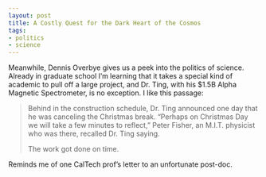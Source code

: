 ```yaml
---
layout: post
title: A Costly Quest for the Dark Heart of the Cosmos
tags:
- politics
- science
---
```

Meanwhile, Dennis Overbye gives us a peek into the politics of science. Already in graduate school I’m learning that it takes a special kind of academic to pull off a large project, and Dr. Ting, with his $1.5B Alpha Magnetic Spectrometer, is no exception. I like this passage:


> Behind in the construction schedule, Dr. Ting announced one day that he was canceling the Christmas break. “Perhaps on Christmas Day we will take a few minutes to reflect,” Peter Fisher, an M.I.T. physicist who was there, recalled Dr. Ting saying.
> 
> The work got done on time.

Reminds me of one CalTech prof’s letter to an unfortunate post-doc.
